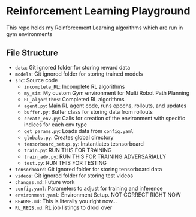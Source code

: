 # Reinforcement Learning Playground
This repo holds my Reinforcement Learning algorithms which are run in gym environments

## File Structure
- `data`: Git ignored folder for storing reward data
- `models`: Git ignored folder for storing trained models
- `src`: Source code
    - `incomplete_RL`: Incomplete RL algorithms
    - `my_sim`: My custom Gym environment for Multi Robot Path Planning
    - `RL_algorithms`: Completed RL algorithms
    - `agent.py`: Main RL agent code, runs epochs, rollouts, and updates
    - `buffer.py`: Buffer class for storing data from rollouts
    - `create_env.py`: Calls for creation of the environment with specific indices for each env type
    - `get_params.py`: Loads data from `config.yaml`
    - `globals.py`: Creates global directory
    - `tensorboard_setup.py`: Instantiates tesnsorboard
    - `train.py`: RUN THIS FOR TRAINING
    - `train_adv.py`: RUN THIS FOR TRAINING ADVERSARIALLY
    - `test.py`: RUN THIS FOR TESTING
- `tensorboard`: Git ignored folder for storing tensorboard data
- `videos`: Git ignored folder for storing test videos
- `changes.md`: Future work
- `config.yaml`: Parameters to adjust for training and inference
- `environment.yaml`: Environment Setup. NOT CORRECT RIGHT NOW
- `README.md`: This is literally you right now...
- `RL_REQS.md`: RL job listings to drool over

